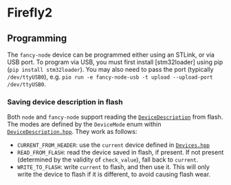 # Firefly2

## Programming

The `fancy-node` device can be programmed either using an STLink, or via USB port. To program via USB, you must first install [stm32loader] using pip (`pip install stm32loader`). You may also need to pass the port (typically `/dev/ttyUSB0`), e.g. `pio run -e fancy-node-usb -t upload --upload-port /dev/ttyUSB0`.

### Saving device description in flash

Both `node` and `fancy-node` support reading the [`DeviceDescription`](lib/device/DeviceDescription.hpp) from flash. The modes are defined by the `DeviceMode` enum within [`DeviceDescription.hpp`](lib/device/DeviceDescription.hpp). They work as follows:

- `CURRENT_FROM_HEADER`: use the `current` device defined in [`Devices.hpp`](lib/device/Devices.hpp)
- `READ_FROM_FLASH`: read the device saved in flash, if present. If not present (determined by the validity of `check_value`), fall back to `current`.
- `WRITE_TO_FLASH`: write `current` to flash, and then use it. This will only write the device to flash if it is different, to avoid causing flash wear.
